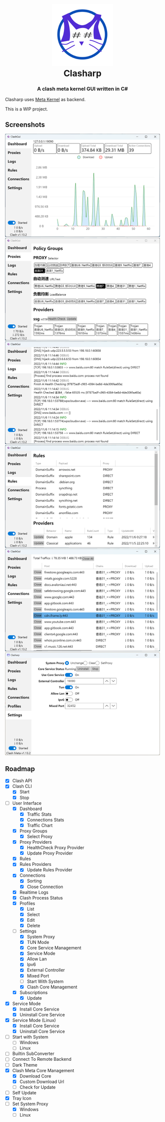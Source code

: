 ﻿<h1 align="center">
  <img src="images/clasharp.svg" alt="drawing" width="200"/>
  <br>Clasharp<br>
</h1>

<h3 align="center">A clash meta kernel GUI written in C#</h3>

Clasharp uses [Meta Kernel](https://github.com/MetaCubeX/Clash.Meta) as backend.

This is a WIP project.

## Screenshots

![dashboard](images/dashboard.png)
![proxies](images/proxies.png)
![logs](images/logs.png)
![rules](images/rules.png)
![connections](images/connections.png)
![settings](images/settings.png)

## Roadmap
- [x] Clash API
- [x] Clash CLI
  - [x] Start
  - [x] Stop
- [ ] User Interface
  - [x] Dashboard
    - [x] Traffic Stats
    - [x] Connections Stats
    - [x] Traffic Chart
  - [x] Proxy Groups
    - [x] Select Proxy
  - [x] Proxy Providers
      - [x] HealthCheck Proxy Provider
      - [x] Update Proxy Provider
  - [x] Rules
  - [x] Rules Providers
      - [x] Update Rules Provider
  - [x] Connections
    - [x] Sorting
    - [x] Close Connection
  - [x] Realtime Logs
  - [x] Clash Process Status
  - [x] Profiles
    - [x] List
    - [x] Select
    - [x] Edit
    - [x] Delete
  - [ ] Settings
    - [x] System Proxy
    - [x] TUN Mode
    - [x] Core Service Management
    - [x] Service Mode
    - [x] Allow Lan
    - [x] Ipv6
    - [x] External Controller
    - [x] Mixed Port
    - [ ] Start With System
    - [x] Clash Core Management
  - [x] Subscriptions
    - [x] Update
- [x] Service Mode
  - [x] Install Core Service
  - [x] Uninstall Core Service
- [x] Service Mode (Linux)
  - [x] Install Core Service
  - [x] Uninstall Core Service
- [ ] Start with System
  - [ ] Windows
  - [ ] Linux
- [ ] Builtin SubConverter
- [ ] Connect To Remote Backend
- [ ] Dark Theme
- [x] Clash Meta Core Management
  - [x] Download Core
  - [x] Custom Download Url
  - [ ] Check for Update
- [ ] Self Update
- [x] Tray Icon
- [ ] Set System Proxy
  - [x] Windows
  - [ ] Linux